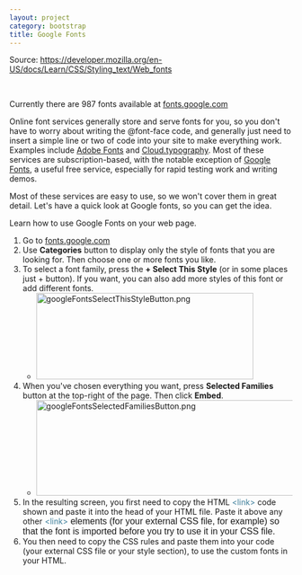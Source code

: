 ```yaml
---
layout: project
category: bootstrap
title: Google Fonts
---
```

<p>Source: <a href="https://developer.mozilla.org/en-US/docs/Learn/CSS/Styling_text/Web_fonts">https://developer.mozilla.org/en-US/docs/Learn/CSS/Styling_text/Web_fonts</a></p>
<p class="intro"> </p>
<p>Currently there are<span> </span><span id="spancount2">987</span><span> </span>fonts available at <a href="http://fonts.google.com">fonts.google.com</a></p>
<p>Online font services generally store and serve fonts for you, so you don't have to worry about writing the<span> </span>@font-face<span> </span>code, and generally just need to insert a simple line or two of code into your site to make everything work. Examples include<span> </span><a class="external" href="https://fonts.adobe.com/">Adobe Fonts</a><span> </span>and<span> </span><a class="external" href="http://www.typography.com/cloud/welcome/">Cloud.typography</a>. Most of these services are subscription-based, with the notable exception of<span> </span><a class="external" href="https://www.google.com/fonts">Google Fonts</a>, a useful free service, especially for rapid testing work and writing demos.</p>
<p>Most of these services are easy to use, so we won't cover them in great detail. Let's have a quick look at Google fonts, so you can get the idea.</p>
<p>Learn how to use Google Fonts on your web page.</p>
<ol>
<li>Go to<span> </span><a href="https://fonts.google.com/">fonts.google.com</a>
</li>
<li>Use <strong>Categories</strong> button to display only the style of fonts that you are looking for. Then choose one or more fonts you like.</li>
<li>To select a font family, press the <strong>+ Select This Style</strong> (or in some places just + button). If you want, you can also add more styles of this font or add different fonts.
<ul>
<li><img src="/wd/bootstrap/images/googleFontsSelectThisStyleButton.png" alt="googleFontsSelectThisStyleButton.png" width="386" height="154" data-api-endpoint="https://hilliard.instructure.com/api/v1/courses/31582/files/11040481" data-api-returntype="File"></li>
</ul>
</li>
<li>When you've chosen everything you want, press <strong>Selected Families</strong> button at the top-right of the page. Then click <strong>Embed</strong>.
<ul>
<li><img src="/wd/bootstrap/images/googleFontsSelectedFamiliesButton.png" alt="googleFontsSelectedFamiliesButton.png" width="600" height="170" data-api-endpoint="https://hilliard.instructure.com/api/v1/courses/31582/files/11040476" data-api-returntype="File"></li>
</ul>
</li>
<li>In the resulting screen, you first need to copy the HTML <a style="margin: 0px; padding: 0px; border: 0px; color: #3d7e9a; text-decoration: none;" title='The HTML External Resource Link element (&lt;link&gt;) specifies relationships between the current document and an external resource. This element is most commonly used to link to stylesheets, but is also used to establish site icons (both "favicon" style icons and icons for the home screen and apps on mobile devices) among other things.' href="https://developer.mozilla.org/en-US/docs/Web/HTML/Element/link">&lt;link&gt;</a> code shown and paste it into the head of your HTML file. Paste it above any other<span style="font-family: sans-serif; font-size: 1rem;"> </span><a style="margin: 0px; padding: 0px; border: 0px; color: #3d7e9a; text-decoration: none;" title='The HTML External Resource Link element (&lt;link&gt;) specifies relationships between the current document and an external resource. This element is most commonly used to link to stylesheets, but is also used to establish site icons (both "favicon" style icons and icons for the home screen and apps on mobile devices) among other things.' href="https://developer.mozilla.org/en-US/docs/Web/HTML/Element/link">&lt;link&gt;</a><span style="font-family: sans-serif; font-size: 1rem;"> </span><span style="font-family: sans-serif; font-size: 1rem;">elements (for your external CSS file, for example) so that the font is imported before you try to use it in your CSS file.</span>
</li>
<li>You then need to copy the CSS rules and paste them into your code (your external CSS file or your style section), to use the custom fonts in your HTML.</li>
</ol>
